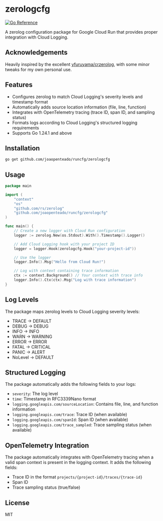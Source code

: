 # zerologcfg

[![Go Reference](https://pkg.go.dev/badge/github.com/joaopenteado/runcfg/zerologcfg.svg)](https://pkg.go.dev/github.com/joaopenteado/runcfg/zerologcfg)

A zerolog configuration package for Google Cloud Run that provides proper
integration with Cloud Logging.

## Acknowledgements

Heavily inspired by the excellent
[yfuruyama/crzerolog](https://github.com/yfuruyama/crzerolog), with some minor
tweaks for my own personal use.

## Features

- Configures zerolog to match Cloud Logging's severity levels and timestamp
format
- Automatically adds source location information (file, line, function)
- Integrates with OpenTelemetry tracing (trace ID, span ID, and sampling status)
- Formats logs according to Cloud Logging's structured logging requirements
- Supports Go 1.24.1 and above

## Installation

```bash
go get github.com/joaopenteado/runcfg/zerologcfg
```

## Usage

```go
package main

import (
    "context"
    "os"
    "github.com/rs/zerolog"
    "github.com/joaopenteado/runcfg/zerologcfg"
)

func main() {
    // Create a new logger with Cloud Run configuration
    logger := zerolog.New(os.Stdout).With().Timestamp().Logger()

    // Add Cloud Logging hook with your project ID
    logger = logger.Hook(zerologcfg.Hook("your-project-id"))

    // Use the logger
    logger.Info().Msg("Hello from Cloud Run!")

    // Log with context containing trace information
    ctx := context.Background() // Your context with trace info
    logger.Info().Ctx(ctx).Msg("Log with trace information")
}
```

## Log Levels

The package maps zerolog levels to Cloud Logging severity levels:

- TRACE → DEFAULT
- DEBUG → DEBUG
- INFO → INFO
- WARN → WARNING
- ERROR → ERROR
- FATAL → CRITICAL
- PANIC → ALERT
- NoLevel → DEFAULT

## Structured Logging

The package automatically adds the following fields to your logs:

- `severity`: The log level
- `time`: Timestamp in RFC3339Nano format
- `logging.googleapis.com/sourceLocation`: Contains file, line, and function
information
- `logging.googleapis.com/trace`: Trace ID (when available)
- `logging.googleapis.com/spanId`: Span ID (when available)
- `logging.googleapis.com/trace_sampled`: Trace sampling status (when available)

## OpenTelemetry Integration

The package automatically integrates with OpenTelemetry tracing when a valid
span context is present in the logging context. It adds the following fields:

- Trace ID in the format `projects/{project-id}/traces/{trace-id}`
- Span ID
- Trace sampling status (true/false)

## License

MIT
